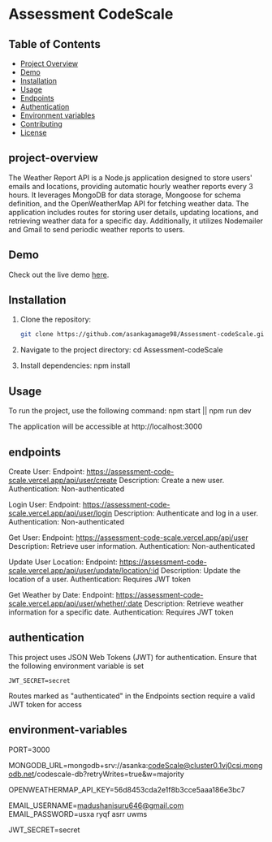# Assessment CodeScale


## Table of Contents

- [Project Overview](#project-overview)
- [Demo](#demo)
- [Installation](#installation)
- [Usage](#usage)
- [Endpoints](#endpoints)
- [Authentication](#authentication)
- [Environment variables](#environment-variables)
- [Contributing](#contributing)
- [License](#license)

## project-overview

The Weather Report API is a Node.js application designed to store users' emails and locations, providing automatic hourly weather reports every 3 hours. It leverages MongoDB for data storage, Mongoose for schema definition, and the OpenWeatherMap API for fetching weather data. The application includes routes for storing user details, updating locations, and retrieving weather data for a specific day. Additionally, it utilizes Nodemailer and Gmail to send periodic weather reports to users.

## Demo
Check out the live demo
[here](https://assessment-code-scale-rb5678ch5-asankagamage98.vercel.app).

## Installation

1. Clone the repository:

   ```bash
   git clone https://github.com/asankagamage98/Assessment-codeScale.git

2. Navigate to the project directory:
    cd Assessment-codeScale

3. Install dependencies:
    npm install


## Usage
To run the project, use the following command:
    npm start || npm run dev

The application will be accessible at http://localhost:3000


## endpoints
Create User:
Endpoint: https://assessment-code-scale.vercel.app/api/user/create
Description: Create a new user.
Authentication: Non-authenticated

Login User:
Endpoint: https://assessment-code-scale.vercel.app/api/user/login
Description: Authenticate and log in a user.
Authentication: Non-authenticated

Get User:
Endpoint: https://assessment-code-scale.vercel.app/api/user
Description: Retrieve user information.
Authentication: Non-authenticated

Update User Location:
Endpoint: https://assessment-code-scale.vercel.app/api/user/update/location/:id
Description: Update the location of a user.
Authentication: Requires JWT token

Get Weather by Date:
Endpoint: https://assessment-code-scale.vercel.app/api/user/whether/:date
Description: Retrieve weather information for a specific date.
Authentication: Requires JWT token

## authentication
This project uses JSON Web Tokens (JWT) for authentication. Ensure that the following environment variable is set

    JWT_SECRET=secret

Routes marked as "authenticated" in the Endpoints section require a valid JWT token for access


## environment-variables

PORT=3000

MONGODB_URL=mongodb+srv://asanka:codeScale@cluster0.1vj0csi.mongodb.net/codescale-db?retryWrites=true&w=majority

OPENWEATHERMAP_API_KEY=56d8453cda2e1f8b3cce5aaa186e3bc7

EMAIL_USERNAME=madushanisuru646@gmail.com
EMAIL_PASSWORD=usxa ryqf asrr uwms

JWT_SECRET=secret

